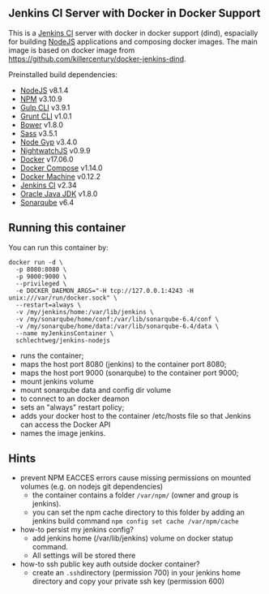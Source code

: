 ## Jenkins CI Server with Docker in Docker Support

This is a [Jenkins CI](http://jenkins-ci.org/) server with docker in docker support (dind), espacially for building [NodeJS](http://nodejs.org/) applications and composing docker images. The main image is based on docker image from https://github.com/killercentury/docker-jenkins-dind.

Preinstalled build dependencies:
- [NodeJS](https://nodejs.org/) v8.1.4
- [NPM](https://www.npmjs.com) v3.10.9
- [Gulp CLI](http://gulpjs.com) v3.9.1
- [Grunt CLI](https://gruntjs.com) v1.0.1
- [Bower](https://bower.io) v1.8.0
- [Sass](http://sass-lang.com) v3.5.1
- [Node Gyp](https://github.com/nodejs/node-gyp) v3.4.0
- [NightwatchJS](http://nightwatchjs.org) v0.9.9
- [Docker](https://docker.com/) v17.06.0
- [Docker Compose](https://docs.docker.com/compose/) v1.14.0
- [Docker Machine](https://docs.docker.com/machine/) v0.12.2
- [Jenkins CI](http://jenkins-ci.org/) v2.34
- [Oracle Java JDK](https://www.oracle.com/de/java/) v1.8.0
- [Sonarqube](https://www.sonarqube.org) v6.4


## Running this container

You can run this container by:

```
docker run -d \
  -p 8080:8080 \
  -p 9000:9000 \
  --privileged \
  -e DOCKER_DAEMON_ARGS="-H tcp://127.0.0.1:4243 -H unix:///var/run/docker.sock" \
  --restart=always \
  -v /my/jenkins/home:/var/lib/jenkins \
  -v /my/sonarqube/home/conf:/var/lib/sonarqube-6.4/conf \
  -v /my/sonarqube/home/data:/var/lib/sonarqube-6.4/data \
  --name myJenkinsContainer \
  schlechtweg/jenkins-nodejs
```

 * runs the container;
 * maps the host port 8080 (jenkins) to the container port 8080;
 * maps the host port 9000 (sonarqube) to the container port 9000;
 * mount jenkins volume
 * mount sonarqube data and config dir volume
 * to connect to an docker deamon
 * sets an "always" restart policy;
  * adds your docker host to the container /etc/hosts file so that Jenkins can access the Docker API
 * names the image jenkins.

## Hints

 * prevent NPM EACCES errors cause missing permissions on mounted volumes (e.g. on nodejs git dependencies)
   * the container contains a folder ```/var/npm/``` (owner and group is jenkins).
   * you can set the npm cache directory to this folder by adding an jenkins build command ```npm config set cache /var/npm/cache``` 
 * how-to persist my jenkins config?
   * add jenkins home (/var/lib/jenkins) volume on docker statup command.
   * All settings will be stored there
 * how-to ssh public key auth outside docker container?
   * create an ```.ssh```directory (permission 700) in your jenkins home directory and copy your private ssh key (permission 600)
 
